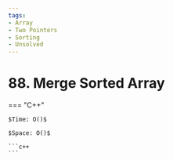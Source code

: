 ```yaml
---
tags:
- Array
- Two Pointers
- Sorting
- Unsolved
---
```



# 88. Merge Sorted Array

=== "C++"

    $Time: O()$

    $Space: O()$

    ```c++
    ```